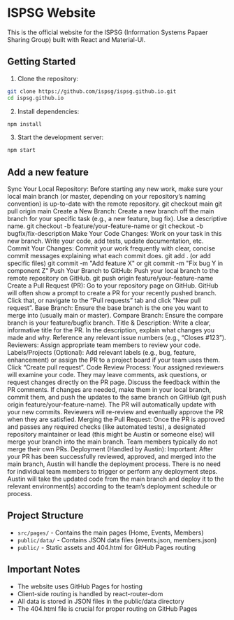 # ISPSG Website

This is the official website for the ISPSG (Information Systems Papaer Sharing Group) built with React and Material-UI.

## Getting Started

1. Clone the repository:
```bash
git clone https://github.com/ispsg/ispsg.github.io.git
cd ispsg.github.io
```

2. Install dependencies:
```bash
npm install
```

3. Start the development server:
```bash
npm start
```

## Add a new feature

Sync Your Local Repository:
Before starting any new work, make sure your local main branch (or master, depending on your repository’s naming convention) is up-to-date with the remote repository.
git checkout main
git pull origin main
Create a New Branch:
Create a new branch off the main branch for your specific task (e.g., a new feature, bug fix). Use a descriptive name.
git checkout -b feature/your-feature-name or git checkout -b bugfix/fix-description
Make Your Code Changes:
Work on your task in this new branch. Write your code, add tests, update documentation, etc.
Commit Your Changes:
Commit your work frequently with clear, concise commit messages explaining what each commit does.
git add . (or add specific files)
git commit -m "Add feature X" or git commit -m "Fix bug Y in component Z"
Push Your Branch to GitHub:
Push your local branch to the remote repository on GitHub.
git push origin feature/your-feature-name
Create a Pull Request (PR):
Go to your repository page on GitHub.
GitHub will often show a prompt to create a PR for your recently pushed branch. Click that, or navigate to the “Pull requests” tab and click “New pull request”.
Base Branch: Ensure the base branch is the one you want to merge into (usually main or master).
Compare Branch: Ensure the compare branch is your feature/bugfix branch.
Title & Description: Write a clear, informative title for the PR. In the description, explain what changes you made and why. Reference any relevant issue numbers (e.g., “Closes #123”).
Reviewers: Assign appropriate team members to review your code.
Labels/Projects (Optional): Add relevant labels (e.g., bug, feature, enhancement) or assign the PR to a project board if your team uses them.
Click “Create pull request”.
Code Review Process:
Your assigned reviewers will examine your code.
They may leave comments, ask questions, or request changes directly on the PR page.
Discuss the feedback within the PR comments.
If changes are needed, make them in your local branch, commit them, and push the updates to the same branch on GitHub (git push origin feature/your-feature-name). The PR will automatically update with your new commits.
Reviewers will re-review and eventually approve the PR when they are satisfied.
Merging the Pull Request:
Once the PR is approved and passes any required checks (like automated tests), a designated repository maintainer or lead (this might be Austin or someone else) will merge your branch into the main branch. Team members typically do not merge their own PRs.
Deployment (Handled by Austin):
Important: After your PR has been successfully reviewed, approved, and merged into the main branch, Austin will handle the deployment process.
There is no need for individual team members to trigger or perform any deployment steps. Austin will take the updated code from the main branch and deploy it to the relevant environment(s) according to the team’s deployment schedule or process.

## Project Structure

- `src/pages/` - Contains the main pages (Home, Events, Members)
- `public/data/` - Contains JSON data files (events.json, members.json)
- `public/` - Static assets and 404.html for GitHub Pages routing

## Important Notes

- The website uses GitHub Pages for hosting
- Client-side routing is handled by react-router-dom
- All data is stored in JSON files in the public/data directory
- The 404.html file is crucial for proper routing on GitHub Pages
